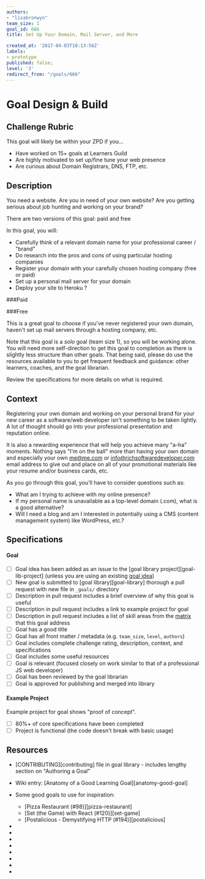```yaml
---
authors:
- "lisabronwyn"
team_size: 1
goal_id: 666
title: Set Up Your Domain, Mail Server, and More

created_at: '2017-04-03T10:13:56Z'
labels:
- prototype
published: false;
level: '3'
redirect_from: "/goals/666"
---
```


# Goal Design & Build

## Challenge Rubric

This goal will likely be within your ZPD if you...

- Have worked on 15+ goals at Learners Guild
- Are highly motivated to set up/fine tune your web presence
- Are curious about Domain Registrars, DNS, FTP, etc.


## Description

You need a website. Are you in need of your own website? Are you getting serious about job hunting and working on your brand?

There are two versions of this goal: paid and free

In this goal, you will:

- Carefully think of a relevant domain name for your professional career / "brand" 
- Do research into the pros and cons of using particular hosting companies
- Register your domain with your carefully chosen hosting company (free or paid)
- Set up a personal mail server for your domain
- Deploy your site to Heroku ?

###Paid 

[namecheap]: https://www.namecheap.com
[google-domains]: https://aws.amazon.com/getting-started/tutorials/get-a-domain/



###Free






This is a great goal to choose if you've never registered your own domain, haven't set up mail servers through a hosting company, etc.

Note that this goal is a _solo_ goal (team size 1), so you will be working alone. You will need more self-direction to get this goal to completion as there is slightly less structure than other goals. That being said, please do use the resources available to you to get frequent feedback and guidance: other learners, coaches, and the goal librarian.

Review the specifications for more details on what is required.

## Context

Registering your own domain and working on your personal brand for your new career as a software/web developer isn't something to be taken lightly. A lot of thought should go into your professional presentation and reputation online.

It is also a rewarding experience that will help you achieve many "a-ha" moments. Nothing says "I'm on the ball" more than having your own domain and especially your own me@me.com or info@richsoftwaredeveloper.com email address to give out and place on all of your promotional materials like your resume and/or business cards, etc.

As you go through this goal, you'll have to consider questions such as:

- What am I trying to achieve with my online presence?
- If my personal name is unavailable as a top-level domain (.com), what is a good alternative?
- Will I need a blog and am I interested in potentially using a CMS (content management system) like WordPress, etc.?

## Specifications

#### Goal
- [ ] Goal idea has been added as an issue to the [goal library project][goal-lib-project] (unless you are using an existing [goal idea][goal-ideas])
- [ ] New goal is submitted to [goal library][goal-library] thorough a pull request with new file in `_goals/` directory
- [ ] Description in pull request includes a brief overview of why this goal is useful
- [ ] Description in pull request includes a link to example project for goal
- [ ] Description in pull request includes a list of skill areas from the [matrix][matrix] that this goal address
- [ ] Goal has a good title
- [ ] Goal has all front matter / metadata (e.g. `team_size`, `level`, `authors`)
- [ ] Goal includes complete challenge rating, description, context, and specifications
- [ ] Goal includes some useful resources
- [ ] Goal is relevant (focused closely on work similar to that of a professional JS web developer)
- [ ] Goal has been reviewed by the goal librarian
- [ ] Goal is approved for publishing and merged into library

#### Example Project
Example project for goal shows "proof of concept".
- [ ] 80%+ of core specifications have been completed
- [ ] Project is functional (the code doesn't break with basic usage)

## Resources

- [CONTRIBUTING][contributing] file in goal library - includes lengthy section on "Authoring a Goal"
- Wiki entry: [Anatomy of a Good Learning Goal][anatomy-good-goal]
- Some good goals to use for inspiration:
  - [Pizza Restaurant (#98)][pizza-restaurant]
  - [Set (the Game) with React (#120)][set-game]
  - [Postalicious - Demystifying HTTP (#194)][postalicious]

- [choosing domains]: https://www.wired.com/brandlab/2016/06/how-to-choose-the-right-domain-name/
- [personal-branding]: https://skillcrush.com/2015/02/20/10-ways-build-personal-brand/
- [choose-the-right-domain]: https://www.wired.com/brandlab/2016/06/how-to-choose-the-right-domain-name/
- [more-about-hosting]: https://webdesign.tutsplus.com/tutorials/the-seriously-comprehensive-guide-to-choosing-a-web-host--cms-25430
- [setting up gmail and registering a domain]: http://www.coffeecup.com/help/articles/set-up-gmail-for-your-own-domain/
- [setting up business email for free]: https://www.cloudwards.net/how-to-set-up-a-free-business-email/
- [goal-ideas]: https://github.com/GuildCrafts/web-development-js/issues?q=is%3Aopen+is%3Aissue+label%3Agoal-idea
- [matrix]: http://matrix.apps.learnersguild.org/
